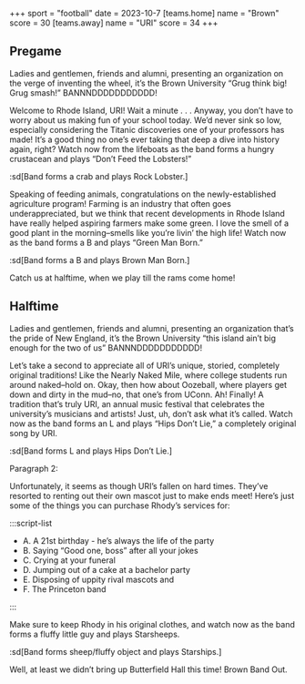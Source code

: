 +++
sport = "football"
date = 2023-10-7
[teams.home]
name = "Brown"
score = 30
[teams.away]
name = "URI"
score = 34
+++

## Pregame

Ladies and gentlemen, friends and alumni, presenting an organization on the verge of inventing the wheel, it’s the Brown University “Grug think big! Grug smash!” BANNNDDDDDDDDDDD!

Welcome to Rhode Island, URI! Wait a minute . . . Anyway, you don’t have to worry about us making fun of your school today. We’d never sink so low, especially considering the Titanic discoveries one of your professors has made! It’s a good thing no one’s ever taking that deep a dive into history again, right? Watch now from the lifeboats as the band forms a hungry crustacean and plays “Don’t Feed the Lobsters!”

:sd[Band forms a crab and plays Rock Lobster.]

Speaking of feeding animals, congratulations on the newly-established agriculture program! Farming is an industry that often goes underappreciated, but we think that recent developments in Rhode Island have really helped aspiring farmers make some green. I love the smell of a good plant in the morning–smells like you’re livin’ the high life! Watch now as the band forms a B and plays “Green Man Born.”

:sd[Band forms a B and plays Brown Man Born.]

Catch us at halftime, when we play till the rams come home!

## Halftime

Ladies and gentlemen, friends and alumni, presenting an organization that’s the pride of New England, it’s the Brown University “this island ain’t big enough for the two of us” BANNNDDDDDDDDDDD!

Let’s take a second to appreciate all of URI’s unique, storied, completely original traditions! Like the Nearly Naked Mile, where college students run around naked–hold on. Okay, then how about Oozeball, where players get down and dirty in the mud–no, that one’s from UConn. Ah! Finally! A tradition that’s truly URI, an annual music festival that celebrates the university’s musicians and artists! Just, uh, don’t ask what it’s called. Watch now as the band forms an L and plays “Hips Don’t Lie,” a completely original song by URI.

:sd[Band forms L and plays Hips Don’t Lie.]

Paragraph 2:

Unfortunately, it seems as though URI’s fallen on hard times. They’ve resorted to renting out their own mascot just to make ends meet! Here’s just some of the things you can purchase Rhody’s services for:

:::script-list

- A. A 21st birthday - he’s always the life of the party
- B. Saying “Good one, boss” after all your jokes
- C. Crying at your funeral
- D. Jumping out of a cake at a bachelor party
- E. Disposing of uppity rival mascots and
- F. The Princeton band

:::

Make sure to keep Rhody in his original clothes, and watch now as the band forms a fluffy little guy and plays Starsheeps.

:sd[Band forms sheep/fluffy object and plays Starships.]

Well, at least we didn’t bring up Butterfield Hall this time! Brown Band Out.
